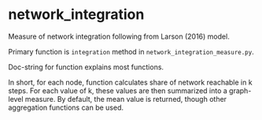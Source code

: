# network_integration
Measure of network integration following from Larson (2016) model.

Primary function is `integration` method in `network_integration_measure.py`. 

Doc-string for function explains most functions. 

In short, for each node, function calculates share of network reachable in k steps. 
For each value of k, these values are then summarized into a graph-level measure. 
By default, the mean value is returned, though other aggregation functions can be used. 